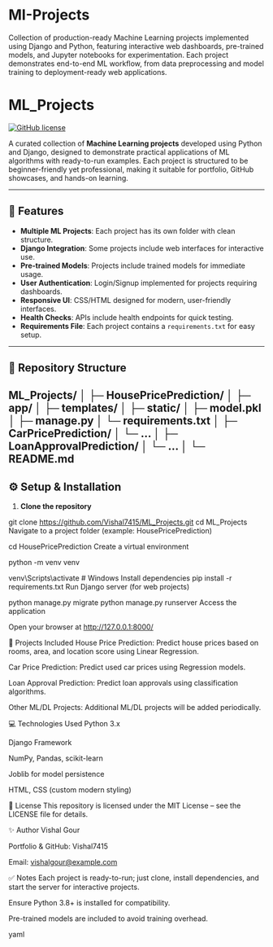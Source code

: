 # MI-Projects
Collection of production-ready Machine Learning projects implemented using Django and Python, featuring interactive web dashboards, pre-trained models, and Jupyter notebooks for experimentation. Each project demonstrates end-to-end ML workflow, from data preprocessing and model training to deployment-ready web applications.
# ML_Projects

[![GitHub license](https://img.shields.io/badge/license-MIT-blue.svg)](LICENSE)

A curated collection of **Machine Learning projects** developed using Python and Django, designed to demonstrate practical applications of ML algorithms with ready-to-run examples. Each project is structured to be beginner-friendly yet professional, making it suitable for portfolio, GitHub showcases, and hands-on learning.

---

## 🔹 Features

- **Multiple ML Projects**: Each project has its own folder with clean structure.
- **Django Integration**: Some projects include web interfaces for interactive use.
- **Pre-trained Models**: Projects include trained models for immediate usage.
- **User Authentication**: Login/Signup implemented for projects requiring dashboards.
- **Responsive UI**: CSS/HTML designed for modern, user-friendly interfaces.
- **Health Checks**: APIs include health endpoints for quick testing.
- **Requirements File**: Each project contains a `requirements.txt` for easy setup.

---

## 📁 Repository Structure

ML_Projects/
│
├─ HousePricePrediction/
│ ├─ app/
│ ├─ templates/
│ ├─ static/
│ ├─ model.pkl
│ ├─ manage.py
│ └─ requirements.txt
│
├─ CarPricePrediction/
│ └─ ...
│
├─ LoanApprovalPrediction/
│ └─ ...
│
└─ README.md
---

## ⚙️ Setup & Installation

1. **Clone the repository**

git clone https://github.com/Vishal7415/ML_Projects.git
cd ML_Projects
Navigate to a project folder (example: HousePricePrediction)

cd HousePricePrediction
Create a virtual environment


python -m venv venv

venv\Scripts\activate       # Windows
Install dependencies
pip install -r requirements.txt
Run Django server (for web projects)

python manage.py migrate
python manage.py runserver
Access the application

Open your browser at http://127.0.0.1:8000/

📝 Projects Included
House Price Prediction: Predict house prices based on rooms, area, and location score using Linear Regression.

Car Price Prediction: Predict used car prices using Regression models.

Loan Approval Prediction: Predict loan approvals using classification algorithms.

Other ML/DL Projects: Additional ML/DL projects will be added periodically.

💻 Technologies Used
Python 3.x

Django Framework

NumPy, Pandas, scikit-learn

Joblib for model persistence

HTML, CSS (custom modern styling)

📌 License
This repository is licensed under the MIT License – see the LICENSE file for details.

✨ Author
Vishal Gour

Portfolio & GitHub: Vishal7415

Email: vishalgour@example.com

✅ Notes
Each project is ready-to-run; just clone, install dependencies, and start the server for interactive projects.

Ensure Python 3.8+ is installed for compatibility.

Pre-trained models are included to avoid training overhead.

yaml
